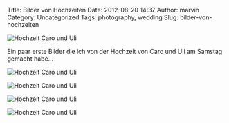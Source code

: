 Title: Bilder von Hochzeiten
Date: 2012-08-20 14:37
Author: marvin
Category: Uncategorized
Tags: photography, wedding
Slug: bilder-von-hochzeiten

![Hochzeit Caro und Uli]({static}/images/7814518256_516026c9b4_b.jpg)

Ein paar erste Bilder die ich von der Hochzeit von Caro und Uli am
Samstag gemacht habe...

![Hochzeit Caro und Uli]({static}/images/7814517672_9fc105165b_b.jpg)

![Hochzeit Caro und Uli]({static}/images/7814517264_211c9f3b2e_b.jpg)

![Hochzeit Caro und Uli]({static}/images/7814516228_01cba6e51f_b.jpg)

![Hochzeit Caro und Uli]({static}/images/7814515302_c327296bb6_b.jpg)

